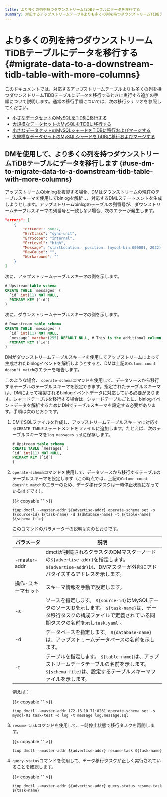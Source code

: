 ```yaml
---
title: より多くの列を持つダウンストリームTiDBテーブルにデータを移行する
summary: 対応するアップストリームテーブルよりも多くの列を持つダウンストリームTiDBテーブルにデータを移行する方法を学びます。
---
```


# より多くの列を持つダウンストリームTiDBテーブルにデータを移行する {#migrate-data-to-a-downstream-tidb-table-with-more-columns}

このドキュメントでは、対応するアップストリームテーブルよりも多くの列を持つダウンストリームTiDBテーブルにデータを移行するときに実行する追加の手順について説明します。通常の移行手順については、次の移行シナリオを参照してください。

-   [小さなデータセットのMySQLをTiDBに移行する](/migrate-small-mysql-to-tidb.md)
-   [大規模なデータセットのMySQLをTiDBに移行する](/migrate-large-mysql-to-tidb.md)
-   [小さなデータセットのMySQLシャードをTiDBに移行およびマージする](/migrate-small-mysql-shards-to-tidb.md)
-   [大規模なデータセットのMySQLシャードをTiDBに移行およびマージする](/migrate-large-mysql-shards-to-tidb.md)

## DMを使用して、より多くの列を持つダウンストリームTiDBテーブルにデータを移行します {#use-dm-to-migrate-data-to-a-downstream-tidb-table-with-more-columns}

アップストリームのbinlogを複製する場合、DMはダウンストリームの現在のテーブルスキーマを使用してbinlogを解析し、対応するDMLステートメントを生成しようとします。アップストリームbinlogのテーブルの列番号が、ダウンストリームテーブルスキーマの列番号と一致しない場合、次のエラーが発生します。

```json
"errors": [
    {
        "ErrCode": 36027,
        "ErrClass": "sync-unit",
        "ErrScope": "internal",
        "ErrLevel": "high",
        "Message": "startLocation: [position: (mysql-bin.000001, 2022), gtid-set:09bec856-ba95-11ea-850a-58f2b4af5188:1-9 ], endLocation: [ position: (mysql-bin.000001, 2022), gtid-set: 09bec856-ba95-11ea-850a-58f2b4af5188:1-9]: gen insert sqls failed, schema: log, table: messages: Column count doesn't match value count: 3 (columns) vs 2 (values)",
        "RawCause": "",
        "Workaround": ""
    }
]
```

次に、アップストリームテーブルスキーマの例を示します。

```sql
# Upstream table schema
CREATE TABLE `messages` (
  `id` int(11) NOT NULL,
  PRIMARY KEY (`id`)
)
```

次に、ダウンストリームテーブルスキーマの例を示します。

```sql
# Downstream table schema
CREATE TABLE `messages` (
  `id` int(11) NOT NULL,
  `message` varchar(255) DEFAULT NULL, # This is the additional column that only exists in the downstream table.
  PRIMARY KEY (`id`)
)
```

DMがダウンストリームテーブルスキーマを使用してアップストリームによって生成されたbinlogイベントを解析しようとすると、DMは上記の`Column count doesn't match`のエラーを報告します。

このような場合、 `operate-schema`コマンドを使用して、データソースから移行するテーブルのテーブルスキーマを設定できます。指定されたテーブルスキーマは、DMによって複製されるbinlogイベントデータに対応している必要があります。シャードテーブルを移行する場合は、シャードテーブルごとに、binlogイベントデータを解析するためにDMでテーブルスキーマを設定する必要があります。手順は次のとおりです。

1.  DMでSQLファイルを作成し、アップストリームテーブルスキーマに対応する`CREATE TABLE`ステートメントをファイルに追加します。たとえば、次のテーブルスキーマを`log.messages.sql`に保存します。

    ```sql
    # Upstream table schema
    CREATE TABLE `messages` (
    `id` int(11) NOT NULL,
    PRIMARY KEY (`id`)
    )
    ```

2.  `operate-schema`コマンドを使用して、データソースから移行するテーブルのテーブルスキーマを設定します（この時点では、上記の`Column count doesn't match`のエラーのため、データ移行タスクは一時停止状態になっているはずです）。

    {{< copyable "" >}}

    ```
    tiup dmctl --master-addr ${advertise-addr} operate-schema set -s ${source-id} ${task-name} -d ${database-name} -t ${table-name} ${schema-file}
    ```

    このコマンドのパラメーターの説明は次のとおりです。

    | パラメータ        | 説明                                                                                                             |
    | ------------ | -------------------------------------------------------------------------------------------------------------- |
    | -master-addr | dmctlが接続されるクラスタのDMマスターノードの`${advertise-addr}`を指定します。 `${advertise-addr}`は、DMマスターが外部にアドバタイズするアドレスを示します。         |
    | 操作-スキーマセット   | スキーマ情報を手動で設定します。                                                                                               |
    | -s           | ソースを指定します。 `${source-id}`はMySQLデータのソースIDを示します。 `${task-name}`は、データ移行タスクの構成ファイルで定義されている同期タスクの名前を示し`task.yaml` 。 |
    | -d           | データベースを指定します。 `${database-name}`は、アップストリームデータベースの名前を示します。                                                      |
    | -t           | テーブルを指定します。 `${table-name}`は、アップストリームデータテーブルの名前を示します。 `${schema-file}`は、設定するテーブルスキーマファイルを示します。                 |

    例えば：

    {{< copyable "" >}}

    ```
    tiup dmctl --master-addr 172.16.10.71:8261 operate-schema set -s mysql-01 task-test -d log -t message log.message.sql
    ```

3.  `resume-task`コマンドを使用して、一時停止状態で移行タスクを再開します。

    {{< copyable "" >}}

    ```
    tiup dmctl --master-addr ${advertise-addr} resume-task ${task-name}
    ```

4.  `query-status`コマンドを使用して、データ移行タスクが正しく実行されていることを確認します。

    {{< copyable "" >}}

    ```
    tiup dmctl --master-addr ${advertise-addr} query-status resume-task ${task-name}
    ```
